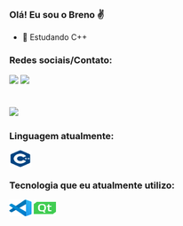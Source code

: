 ### Olá! Eu sou o Breno ✌️

- 🌱 Estudando C++

### Redes sociais/Contato:
<div> 
  <a href="https://instagram.com/breno_yr" target="_blank"><img src="https://img.shields.io/badge/-Instagram-%23E4405F?style=for-the-badge&logo=instagram&logoColor=white" target="_blank"></a>
  <a href = "mailto:zcranemc@gmail.com"><img src="https://img.shields.io/badge/-Gmail-%23333?style=for-the-badge&logo=gmail&logoColor=white" target="_blank"></a>
</div>

#

<img height="180em" src="https://github-readme-stats.vercel.app/api?username=Kazees&show_icons=true&theme=dark&include_all_commits=true&count_private=true"/>
 
  
### Linguagem atualmente:
<img align="center" alt="Breno-C++" height="30" width="40" src="https://raw.githubusercontent.com/devicons/devicon/master/icons/cplusplus/cplusplus-plain.svg">
          
### Tecnologia que eu atualmente utilizo:
<img align="center" alt="Breno-vs" height="30" width="40" src="https://raw.githubusercontent.com/devicons/devicon/master/icons/vscode/vscode-original.svg"> <img align="center" alt="Breno-qt" height="30" width="40" src="https://raw.githubusercontent.com/devicons/devicon/master/icons/qt/qt-original.svg">


#
